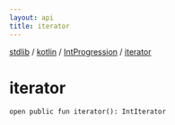 ```yaml
---
layout: api
title: iterator
---
```

[stdlib](../../index.md) / [kotlin](../index.md) / [IntProgression](index.md) / [iterator](iterator.md)

# iterator

```
open public fun iterator(): IntIterator
```
